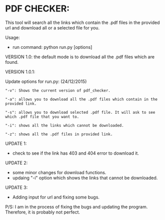 PDF CHECKER:
===================

This tool will search all the links which contain the .pdf files in the provided url and download all or a selected file for you. 

Usage: 

 - run command: python run.py [options]

VERSION 1.0: 
  the default mode is to download all the .pdf files which are found. 
  
VERSION 1.0.1: 

  Update options for run.py: (24/12/2015)
  
    "-v": Shows the current version of pdf_checker.
    
    "-a": allows you to download all the .pdf files which contain in the provided link.
    
    "-s": allows you to download selected .pdf file. It will ask to see which .pdf file that you want to.
    
    "-i": shows all the links which cannot be downloaded.
    
    "-z": shows all the .pdf files in provided link.
    
UPDATE 1:  
  - check to see if the link has 403 and 404 error to download it. 
  
UPDATE 2: 
  - some minor changes for download functions. 
  - updaing "-i" option which shows the links that cannot be downloaded. 

UPDATE 3: 
   - Adding input for url and fixing some bugs. 

P/S: I am in the process of fixing the bugs and updating the program. Therefore, it is probably not perfect. 


